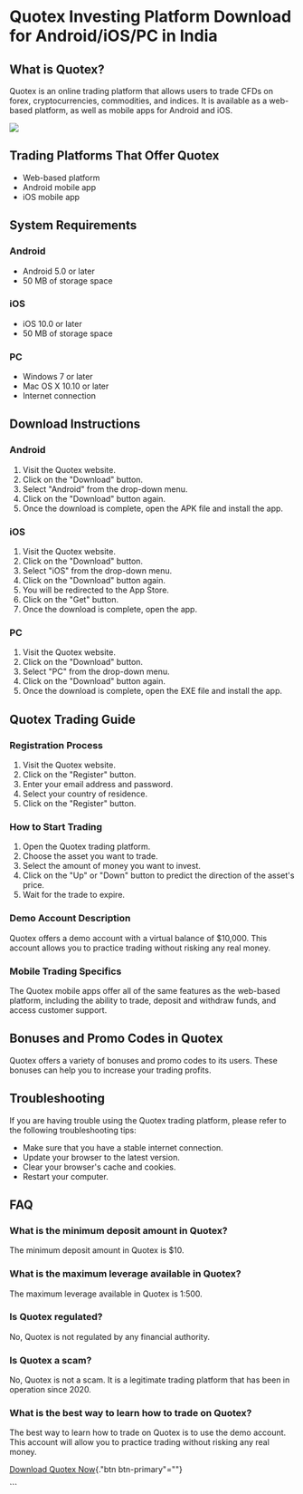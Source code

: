# Quotex Investing Platform Download for Android/iOS/PC in India

## What is Quotex?

Quotex is an online trading platform that allows users to trade CFDs on
forex, cryptocurrencies, commodities, and indices. It is available as a
web-based platform, as well as mobile apps for Android and iOS.

[![](https://static.quotex.io/files/1_en/300_250.jpg)](https://traff.sbs/brokerqxsignupf)

## Trading Platforms That Offer Quotex

-   Web-based platform
-   Android mobile app
-   iOS mobile app

## System Requirements

### Android

-   Android 5.0 or later
-   50 MB of storage space

### iOS

-   iOS 10.0 or later
-   50 MB of storage space

### PC

-   Windows 7 or later
-   Mac OS X 10.10 or later
-   Internet connection

## Download Instructions

### Android

1.  Visit the Quotex website.
2.  Click on the "Download" button.
3.  Select "Android" from the drop-down menu.
4.  Click on the "Download" button again.
5.  Once the download is complete, open the APK file and install the
    app.

### iOS

1.  Visit the Quotex website.
2.  Click on the "Download" button.
3.  Select "iOS" from the drop-down menu.
4.  Click on the "Download" button again.
5.  You will be redirected to the App Store.
6.  Click on the "Get" button.
7.  Once the download is complete, open the app.

### PC

1.  Visit the Quotex website.
2.  Click on the "Download" button.
3.  Select "PC" from the drop-down menu.
4.  Click on the "Download" button again.
5.  Once the download is complete, open the EXE file and install the
    app.

## Quotex Trading Guide

### Registration Process

1.  Visit the Quotex website.
2.  Click on the "Register" button.
3.  Enter your email address and password.
4.  Select your country of residence.
5.  Click on the "Register" button.

### How to Start Trading

1.  Open the Quotex trading platform.
2.  Choose the asset you want to trade.
3.  Select the amount of money you want to invest.
4.  Click on the "Up" or "Down" button to predict the
    direction of the asset\'s price.
5.  Wait for the trade to expire.

### Demo Account Description

Quotex offers a demo account with a virtual balance of \$10,000. This
account allows you to practice trading without risking any real money.

### Mobile Trading Specifics

The Quotex mobile apps offer all of the same features as the web-based
platform, including the ability to trade, deposit and withdraw funds,
and access customer support.

## Bonuses and Promo Codes in Quotex

Quotex offers a variety of bonuses and promo codes to its users. These
bonuses can help you to increase your trading profits.

## Troubleshooting

If you are having trouble using the Quotex trading platform, please
refer to the following troubleshooting tips:

-   Make sure that you have a stable internet connection.
-   Update your browser to the latest version.
-   Clear your browser\'s cache and cookies.
-   Restart your computer.

## FAQ

### What is the minimum deposit amount in Quotex?

The minimum deposit amount in Quotex is \$10.

### What is the maximum leverage available in Quotex?

The maximum leverage available in Quotex is 1:500.

### Is Quotex regulated?

No, Quotex is not regulated by any financial authority.

### Is Quotex a scam?

No, Quotex is not a scam. It is a legitimate trading platform that has
been in operation since 2020.

### What is the best way to learn how to trade on Quotex?

The best way to learn how to trade on Quotex is to use the demo account.
This account will allow you to practice trading without risking any real
money.

[Download Quotex Now](\%22https://traff.sbs/quotexonelink\%22){."btn
btn-primary"=""}

\`\`\`


